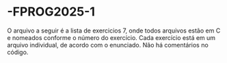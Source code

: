 # -FPROG2025-1
O arquivo a seguir é a lista de exercicios 7, onde todos arquivos estão em C e nomeados conforme o número do exercício. Cada exercício está em um arquivo individual, de acordo com o enunciado. Não há comentários no código.
